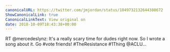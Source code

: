 ```yaml
---
canonicalURL: https://twitter.com/jmjordan/status/1049732132644380672
ShowCanonicalLink: true
CanonicalLinkText: View original on
date: 2018-10-09T18:43:38+00:00
---
```

RT @mercedeslynz: It's a really scary time for dudes right now. So I wrote a song about it. Go #vote friends!  #TheResistance #1Thing @ACLU…